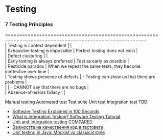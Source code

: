 # Testing

### 7 Testing Principles
======================================================================================================== <br>
| Testing is context dependent      |                                                                  | <br>
| Exhaustive testing is impossible  | Perfect testing does not exist                                   | <br>
| Defect clustering                 |                                                                  | <br>
| Early testing is always preferred | Test as early as possible                                        | <br>
| Pesticide paradox                 | When we repeat the same tests, they become ineffective over time | <br>
| Testing shows presence of defects | - Testing can show us that there are problems                    | <br>
|                                   | - CANNOT say that there are no bugs                              | <br>
| Absence-of-errors fallacy         |                                                                  | <br>


Manual testing
Automated test
Test suite
Unit test
Integration test
TDD

- [Software Testing Explained in 100 Seconds](https://www.youtube.com/watch?v=u6QfIXgjwGQ&t=56s)
- [What is Integration Testing? Software Testing Tutorial](https://www.youtube.com/watch?v=QYCaaNz8emY)
- [Unit and Integration testing COMPARED](https://www.youtube.com/watch?v=pf6Zhm-PDfQ)
- [Важността на качествения код в тестовете](https://www.youtube.com/watch?v=eUn5FOdkinc&list=WL&index=93&t=31s)
- [Unit testing in Java: Mockist vs classical style](https://www.youtube.com/watch?v=dOVz-VE06X4&list=WL&index=4&t=6s)
